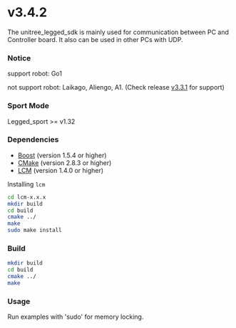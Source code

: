 # v3.4.2

The unitree_legged_sdk is mainly used for communication between PC and Controller board.
It also can be used in other PCs with UDP.

### Notice
support robot: Go1

not support robot: Laikago, Aliengo, A1. (Check release [v3.3.1](https://github.com/unitreerobotics/unitree_legged_sdk/releases/tag/v3.3.1) for support)

### Sport Mode

Legged_sport >= v1.32

### Dependencies

* [Boost](http://www.boost.org) (version 1.5.4 or higher)
* [CMake](http://www.cmake.org) (version 2.8.3 or higher)
* [LCM](https://lcm-proj.github.io) (version 1.4.0 or higher)

Installing `lcm`
```bash
cd lcm-x.x.x
mkdir build
cd build
cmake ../
make
sudo make install
```

### Build

```bash
mkdir build
cd build
cmake ../
make
```

### Usage

Run examples with 'sudo' for memory locking.
